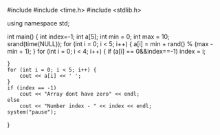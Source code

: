 #include <iostream>
#include <time.h>
#include <stdlib.h>

using namespace std;


int main() {
	int index=-1;
	int a[5];
	int min = 0;
	int max = 10;
	srand(time(NULL));
	for (int i = 0; i < 5; i++) {
		a[i] = min + rand() % (max - min + 1);
	}
	for (int i = 0; i < 4; i++) {
		if (a[i] == 0&&index==-1)
			index = i;

	}
	for (int i = 0; i < 5; i++) {
		cout << a[i] << ' ';
	}
	if (index == -1)
		cout << "Array dont have zero" << endl;
	else
		cout << "Number index - " << index << endl;
	system("pause");
}
